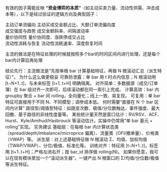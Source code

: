 有效的因子需能反映 **“资金博弈的本质”**（如主动买卖力量、流动性供需、冲击成本等），以下是经过验证的逻辑方向及典型因子：

主动订单流偏向	主动买成交金额占比、大额订单流偏向度	
成交强度与趋势	成交金额斜率、间隔波动率	
量价协同性	量价协同度、涨跌停成交占比	
流动性消耗与恢复	 流动性消耗速率、深度恢复时间	



主流的做法是在特征处理的时候就按照多个bar的时间区间内进行处理，还是每个bar内计算后再处理

结论先行：主流做法是“先按单根 bar 计算基础特征，再做 N 根滚动汇总（派生特征）”。
为什么这么做更稳妥
可靠防泄露：单 bar 用 t 时点内信息；N 根滚动用 [t−N+1..t]，与未来标签 [t+1..t+H] 明确隔离。
对齐简单：多数据源（成交/订单簿）在 bar 级对齐一次即可，后续滚动都在同一索引上完成。
计算高效：bar 内 groupby 聚合 + bar 间 rolling，全向量化；线上一致、易复现。
可复用：单 bar 特征可直接用于不同 N、不同模型；调参成本低。
何时需要“直接在 N 个 bar 区间内计算”
路径型/阈值型特征：如跳变次数、极值/分位数触达、事件强度、最大回撤、基于路径的非线性度量等。
某些统计量天然是窗口估计：RV/RSV、ACF、Hurst、Kyle/Amihud/Hasbrouck 等滚动估计。实操中仍常用“单 bar 基元 + rolling”实现。
实务建议
基础层：在每根 bar 内计算状态类（spread/depth/imbalance/microprice 偏离）、流量类（OFI/撤单量）、价格类（VWAP）等。
派生层：对上述基础特征做 N 根滚动 Σ、均值、加权均值（TWAP/VWAP）、分位/极值、标准化等。
训练对齐：特征用 [t−N+1..t]，标签用 [t+1..t+H]；严格左闭右开；按 bar_id 排序做 rolling(N)。
如果你愿意，我可以在现有模块里加一个“滚动派生器”，一键产出 N 根窗口的 Σ/均值/分位数/极值等派生特征。